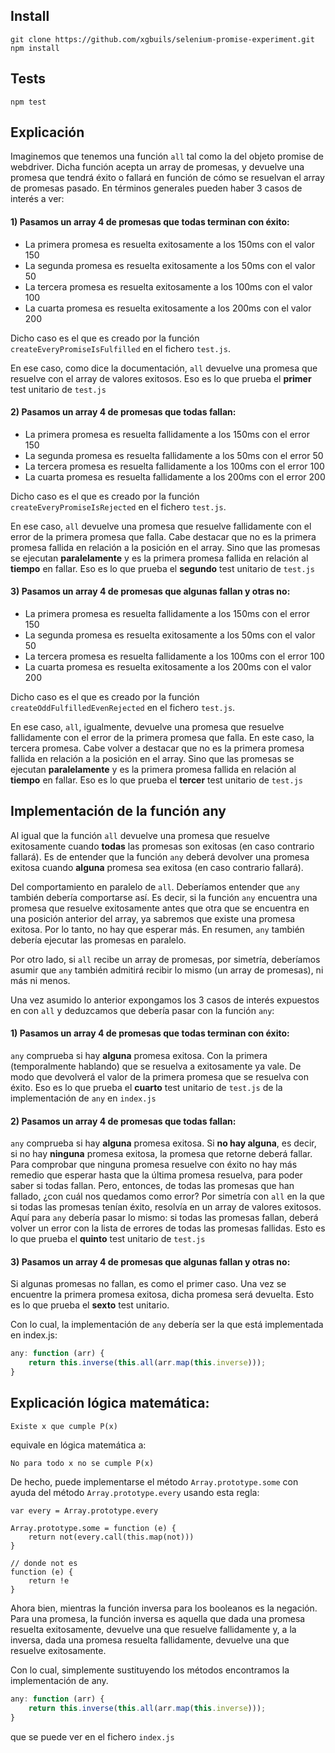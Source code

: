## Install
```
git clone https://github.com/xgbuils/selenium-promise-experiment.git
npm install
```
## Tests
```
npm test
```


## Explicación

Imaginemos que tenemos una función `all` tal como la del objeto promise de webdriver. Dicha función acepta un array de promesas, y devuelve una promesa que tendrá éxito o fallará en función de cómo se resuelvan el array de promesas pasado. En términos generales pueden haber 3 casos de interés a ver:

#### 1) Pasamos un array 4 de promesas que **todas terminan con éxito**:
- La primera promesa es resuelta exitosamente a los 150ms con el valor 150
- La segunda promesa es resuelta exitosamente a los 50ms con el valor 50
- La tercera promesa es resuelta exitosamente a los 100ms con el valor 100
- La cuarta promesa es resuelta exitosamente a los 200ms con el valor 200

Dicho caso es el que es creado por la función `createEveryPromiseIsFulfilled` en el fichero `test.js`.

En ese caso, como dice la documentación, `all` devuelve una promesa que resuelve con el array de valores exitosos. Eso es lo que prueba el **primer** test unitario de `test.js`

#### 2) Pasamos un array 4 de promesas que **todas fallan**:
- La primera promesa es resuelta fallidamente a los 150ms con el error 150
- La segunda promesa es resuelta fallidamente a los 50ms con el error 50
- La tercera promesa es resuelta fallidamente a los 100ms con el error 100
- La cuarta promesa es resuelta fallidamente a los 200ms con el error 200

Dicho caso es el que es creado por la función `createEveryPromiseIsRejected` en el fichero `test.js`.

En ese caso, `all` devuelve una promesa que resuelve fallidamente con el error de la primera promesa que falla. Cabe destacar que no es la primera promesa fallida en relación a la posición en el array. Sino que las promesas se ejecutan **paralelamente** y es la primera promesa fallida en relación al **tiempo** en fallar. Eso es lo que prueba el **segundo** test unitario de `test.js`

#### 3) Pasamos un array 4 de promesas que **algunas fallan y otras no**:
- La primera promesa es resuelta fallidamente a los 150ms con el error 150
- La segunda promesa es resuelta exitosamente a los 50ms con el valor 50
- La tercera promesa es resuelta fallidamente a los 100ms con el error 100
- La cuarta promesa es resuelta exitosamente a los 200ms con el valor 200

Dicho caso es el que es creado por la función `createOddFulfilledEvenRejected` en el fichero `test.js`.

En ese caso, `all`, igualmente, devuelve una promesa que resuelve fallidamente con el error de la primera promesa que falla. En este caso, la tercera promesa. Cabe volver a destacar que no es la primera promesa fallida en relación a la posición en el array. Sino que las promesas se ejecutan **paralelamente** y es la primera promesa fallida en relación al **tiempo** en fallar. Eso es lo que prueba el **tercer** test unitario de `test.js`


## Implementación de la función any

Al igual que la función `all` devuelve una promesa que resuelve exitosamente cuando **todas** las promesas son exitosas (en caso contrario fallará). Es de entender que la función `any` deberá devolver una promesa exitosa cuando **alguna** promesa sea exitosa (en caso contrario fallará).

Del comportamiento en paralelo de `all`. Deberíamos entender que `any` también debería comportarse así. Es decir, si la función `any` encuentra una promesa que resuelve exitosamente antes que otra que se encuentra en una posición anterior del array, ya sabremos que existe una promesa exitosa. Por lo tanto, no hay que esperar más. En resumen, `any` también debería ejecutar las promesas en paralelo.

Por otro lado, si `all` recibe un array de promesas, por simetría, deberíamos asumir que `any` también admitirá recibir lo mismo (un array de promesas), ni más ni menos.

Una vez asumido lo anterior expongamos los 3 casos de interés expuestos en con `all` y deduzcamos que debería pasar con la función `any`:

#### 1) Pasamos un array 4 de promesas que **todas terminan con éxito**:

`any` comprueba si hay **alguna** promesa exitosa. Con la primera (temporalmente hablando) que se resuelva a exitosamente ya vale. De modo que devolverá el valor de la primera promesa que se resuelva con éxito. Eso es lo que prueba el **cuarto** test unitario de `test.js` de la implementación de `any` en `index.js`

#### 2) Pasamos un array 4 de promesas que **todas fallan**:

`any` comprueba si hay **alguna** promesa exitosa. Si **no hay alguna**, es decir, si no hay **ninguna** promesa exitosa, la promesa que retorne deberá fallar. Para comprobar que ninguna promesa resuelve con éxito no hay más remedio que esperar hasta que la última promesa resuelva, para poder saber si todas fallan. Pero, entonces, de todas las promesas que han fallado, ¿con cuál nos quedamos como error? Por simetría con `all` en la que si todas las promesas tenían éxito, resolvía en un array de valores exitosos. Aquí para `any` debería pasar lo mismo: si todas las promesas fallan, deberá volver un error con la lista de errores de todas las promesas fallidas. Esto es lo que prueba el **quinto** test unitario de `test.js`

#### 3) Pasamos un array 4 de promesas que **algunas fallan y otras no**:

Si algunas promesas no fallan, es como el primer caso. Una vez se encuentre la primera promesa exitosa, dicha promesa será devuelta. Esto es lo que prueba el **sexto** test unitario.

Con lo cual, la implementación de `any` debería ser la que está implementada en index.js:

``` javascript
any: function (arr) {
    return this.inverse(this.all(arr.map(this.inverse)));
}
```

## Explicación lógica matemática:


```
Existe x que cumple P(x)
```
equivale en lógica matemática a: 
```
No para todo x no se cumple P(x)
```

De hecho, puede implementarse el método `Array.prototype.some` con ayuda del método `Array.prototype.every` usando esta regla:
```
var every = Array.prototype.every

Array.prototype.some = function (e) {
	return not(every.call(this.map(not)))
}

// donde not es
function (e) {
	return !e
}
```

Ahora bien, mientras la función inversa para los booleanos es la negación. Para una promesa, la función inversa es aquella que dada una promesa resuelta exitosamente, devuelve una que resuelve fallidamente y, a la inversa, dada una promesa resuelta fallidamente, devuelve una que resuelve exitosamente. 

Con lo cual, simplemente sustituyendo los métodos encontramos la implementación de any.

``` javascript
any: function (arr) {
    return this.inverse(this.all(arr.map(this.inverse)));
}
```

que se puede ver en el fichero `index.js`





